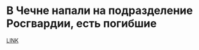 # В Чечне напали на подразделение Росгвардии, есть погибшие



[LINK](https://varlamov.ru/2296769.html)